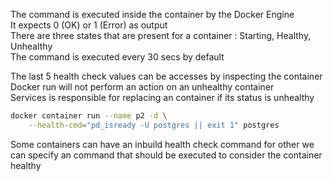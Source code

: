 The command is executed inside the container by the Docker Engine  
It expects 0 (OK) or 1 (Error) as output  
There are three states that are present for a container : Starting, Healthy, Unhealthy  
The command is executed every 30 secs by default

The last 5 health check values can be accesses by inspecting the container  
Docker run will not perform an action on an unhealthy container  
Services is responsible for replacing an container if its status is unhealthy

````bash
docker container run --name p2 -d \
	--health-cmd="pd_isready -U postgres || exit 1" postgres
````

Some containers can have an inbuild health check command for other we can specify an command that should be executed to consider the container healthy

